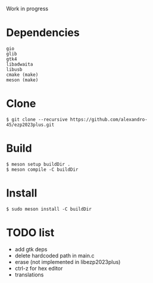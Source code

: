 Work in progress

# Dependencies

    gio
    glib
    gtk4
    libadwaita
    libusb
    cmake (make)
    meson (make)

# Clone

    $ git clone --recursive https://github.com/alexandro-45/ezp2023plus.git

# Build

    $ meson setup buildDir .
    $ meson compile -C buildDir

# Install

    $ sudo meson install -C buildDir

# TODO list
- add gtk deps
- delete hardcoded path in main.c
- erase (not implemented in libezp2023plus)
- ctrl-z for hex editor
- translations